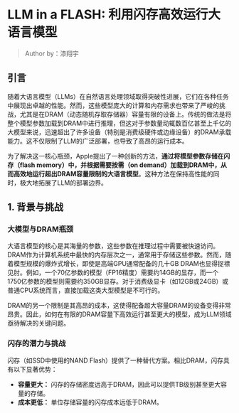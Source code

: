 # LLM in a FLASH: 利用闪存高效运行大语言模型

> Author by：漆翔宇

## 引言

随着大语言模型（LLMs）在自然语言处理领域取得突破性进展，它们在各种任务中展现出卓越的性能。然而，这些模型庞大的计算和内存需求也带来了严峻的挑战，尤其是在DRAM（动态随机存取存储器）容量有限的设备上。传统的做法是将整个模型参数加载到DRAM中进行推理，但这对于参数量动辄数百亿甚至上千亿的大模型来说，迅速超出了许多设备（特别是消费级硬件或边缘设备）的DRAM承载能力。这不仅限制了LLM的广泛部署，也导致了高昂的运行成本。

为了解决这一核心瓶颈，Apple提出了一种创新的方法，**通过将模型参数存储在闪存（flash memory）中，并根据需要按需（on demand）加载到DRAM中，从而高效地运行超出DRAM容量限制的大语言模型**。这种方法在保持高性能的同时，极大地拓展了LLM的部署边界。

## 1. 背景与挑战

### 大模型与DRAM瓶颈

大语言模型的核心是其海量的参数，这些参数在推理过程中需要被快速访问。DRAM作为计算机系统中最快的内存层次之一，通常用于存储这些参数。然而，随着模型规模的爆炸式增长，即使是高端GPU通常配备的几十GB DRAM也显得捉襟见肘。例如，一个70亿参数的模型（FP16精度）需要约14GB的显存，而一个1750亿参数的模型则需要约350GB显存。对于消费级显卡（如12GB或24GB）或普通CPU系统而言，直接加载这类大型模型是不可行的。

DRAM的另一个限制是其高昂的成本，这使得配备超大容量DRAM的设备变得非常昂贵。因此，如何在有限的DRAM容量下高效运行甚至更大的模型，成为LLM领域亟待解决的关键问题。

### 闪存的潜力与挑战

闪存（如SSD中使用的NAND Flash）提供了一种替代方案。相比DRAM，闪存具有以下显著优势：
*   **容量更大：** 闪存的存储密度远高于DRAM，因此可以提供TB级别甚至更大容量的存储。
*   **成本更低：** 单位存储容量的闪存成本远低于DRAM。
